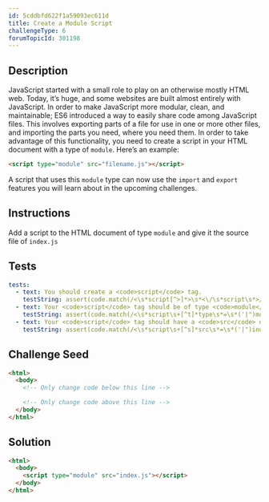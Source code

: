 ```yaml
---
id: 5cddbfd622f1a59093ec611d
title: Create a Module Script
challengeType: 6
forumTopicId: 301198
---
```


## Description

<section id='description'>

JavaScript started with a small role to play on an otherwise mostly HTML web. Today, it’s huge, and some websites are built almost entirely with JavaScript. In order to make JavaScript more modular, clean, and maintainable; ES6 introduced a way to easily share code among JavaScript files. This involves exporting parts of a file for use in one or more other files, and importing the parts you need, where you need them. In order to take advantage of this functionality, you need to create a script in your HTML document with a type of `module`. Here’s an example:

```html
<script type="module" src="filename.js"></script>
```

A script that uses this `module` type can now use the `import` and `export` features you will learn about in the upcoming challenges.

</section>

## Instructions

<section id='instructions'>

Add a script to the HTML document of type `module` and give it the source file of `index.js`

</section>

## Tests

<section id='tests'>

```yml
tests:
  - text: You should create a <code>script</code> tag.
    testString: assert(code.match(/<\s*script[^>]*>\s*<\/\s*script\s*>/g));
  - text: Your <code>script</code> tag should be of type <code>module</code>.
    testString: assert(code.match(/<\s*script\s+[^t]*type\s*=\s*('|")module\1[^>]*>\s*<\/\s*script\s*>/g));
  - text: Your <code>script</code> tag should have a <code>src</code> of <code>index.js</code>.
    testString: assert(code.match(/<\s*script\s+[^s]*src\s*=\s*('|")index\.js\1[^>]*>\s*<\/\s*script\s*>/g));
```

</section>

## Challenge Seed

<section id='challengeSeed'>
<div id='html-seed'>

```html
<html>
  <body>
    <!-- Only change code below this line -->

    <!-- Only change code above this line -->
  </body>
</html>
```

</div>

</section>

## Solution

<section id='solution'>

```html
<html>
  <body>
    <script type="module" src="index.js"></script>
  </body>
</html>
```

</section>
